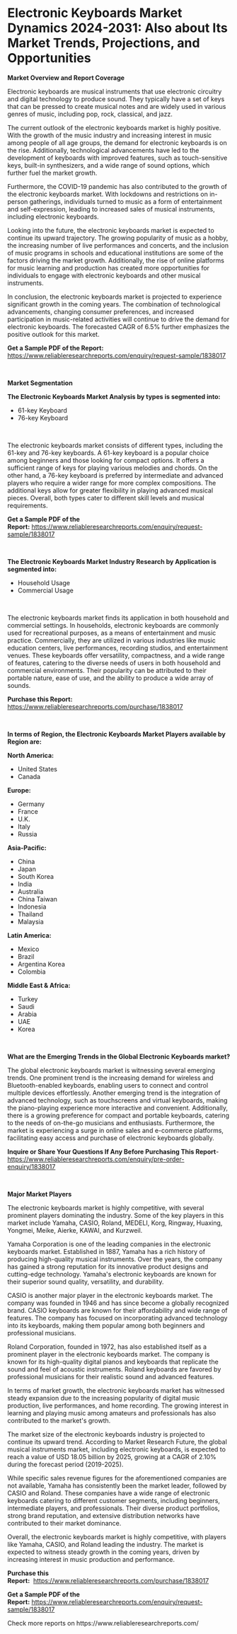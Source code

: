<p><h1>Electronic Keyboards Market Dynamics 2024-2031: Also about Its Market Trends, Projections, and Opportunities</h1></p><p><strong>Market Overview and Report Coverage</strong></p>
<p><p>Electronic keyboards are musical instruments that use electronic circuitry and digital technology to produce sound. They typically have a set of keys that can be pressed to create musical notes and are widely used in various genres of music, including pop, rock, classical, and jazz.</p><p>The current outlook of the electronic keyboards market is highly positive. With the growth of the music industry and increasing interest in music among people of all age groups, the demand for electronic keyboards is on the rise. Additionally, technological advancements have led to the development of keyboards with improved features, such as touch-sensitive keys, built-in synthesizers, and a wide range of sound options, which further fuel the market growth.</p><p>Furthermore, the COVID-19 pandemic has also contributed to the growth of the electronic keyboards market. With lockdowns and restrictions on in-person gatherings, individuals turned to music as a form of entertainment and self-expression, leading to increased sales of musical instruments, including electronic keyboards.</p><p>Looking into the future, the electronic keyboards market is expected to continue its upward trajectory. The growing popularity of music as a hobby, the increasing number of live performances and concerts, and the inclusion of music programs in schools and educational institutions are some of the factors driving the market growth. Additionally, the rise of online platforms for music learning and production has created more opportunities for individuals to engage with electronic keyboards and other musical instruments.</p><p>In conclusion, the electronic keyboards market is projected to experience significant growth in the coming years. The combination of technological advancements, changing consumer preferences, and increased participation in music-related activities will continue to drive the demand for electronic keyboards. The forecasted CAGR of 6.5% further emphasizes the positive outlook for this market.</p></p>
<p><strong>Get a Sample PDF of the Report:</strong> <a href="https://www.reliableresearchreports.com/enquiry/request-sample/1838017">https://www.reliableresearchreports.com/enquiry/request-sample/1838017</a></p>
<p>&nbsp;</p>
<p><strong>Market Segmentation</strong></p>
<p><strong>The Electronic Keyboards Market Analysis by types is segmented into:</strong></p>
<p><ul><li>61-key Keyboard</li><li>76-key Keyboard</li></ul></p>
<p>&nbsp;</p>
<p><p>The electronic keyboards market consists of different types, including the 61-key and 76-key keyboards. A 61-key keyboard is a popular choice among beginners and those looking for compact options. It offers a sufficient range of keys for playing various melodies and chords. On the other hand, a 76-key keyboard is preferred by intermediate and advanced players who require a wider range for more complex compositions. The additional keys allow for greater flexibility in playing advanced musical pieces. Overall, both types cater to different skill levels and musical requirements.</p></p>
<p><strong>Get a Sample PDF of the Report:</strong>&nbsp;<a href="https://www.reliableresearchreports.com/enquiry/request-sample/1838017">https://www.reliableresearchreports.com/enquiry/request-sample/1838017</a></p>
<p>&nbsp;</p>
<p><strong>The Electronic Keyboards Market Industry Research by Application is segmented into:</strong></p>
<p><ul><li>Household Usage</li><li>Commercial Usage</li></ul></p>
<p>&nbsp;</p>
<p><p>The electronic keyboards market finds its application in both household and commercial settings. In households, electronic keyboards are commonly used for recreational purposes, as a means of entertainment and music practice. Commercially, they are utilized in various industries like music education centers, live performances, recording studios, and entertainment venues. These keyboards offer versatility, compactness, and a wide range of features, catering to the diverse needs of users in both household and commercial environments. Their popularity can be attributed to their portable nature, ease of use, and the ability to produce a wide array of sounds.</p></p>
<p><strong>Purchase this Report:</strong>&nbsp; <a href="https://www.reliableresearchreports.com/purchase/1838017">https://www.reliableresearchreports.com/purchase/1838017</a></p>
<p>&nbsp;</p>
<p><strong>In terms of Region, the Electronic Keyboards Market Players available by Region are:</strong></p>
<p>
    <p> <strong> North America: </strong>
        <ul>
            <li>United States</li>
            <li>Canada</li>
        </ul>
        </p> 
    <p> <strong> Europe: </strong>
        <ul>
            <li>Germany</li>
            <li>France</li>
            <li>U.K.</li>
            <li>Italy</li>
            <li>Russia</li>
        </ul>
        </p> 
    <p> <strong> Asia-Pacific: </strong>
        <ul>
            <li>China</li>
            <li>Japan</li>
            <li>South Korea</li>
            <li>India</li>
            <li>Australia</li>
            <li>China Taiwan</li>
            <li>Indonesia</li>
            <li>Thailand</li>
            <li>Malaysia</li>
        </ul>
        </p> 
    <p> <strong> Latin America: </strong>
        <ul>
            <li>Mexico</li>
            <li>Brazil</li>
            <li>Argentina Korea</li>
            <li>Colombia</li>
        </ul>
        </p> 
    <p> <strong> Middle East & Africa: </strong>
        <ul>
            <li>Turkey</li>
            <li>Saudi</li>
            <li>Arabia</li>
            <li>UAE</li>
            <li>Korea</li>
        </ul>
    </p>
    </p>
<p>&nbsp;</p>
<p><strong>What are the Emerging Trends in the Global Electronic Keyboards market?</strong></p>
<p><p>The global electronic keyboards market is witnessing several emerging trends. One prominent trend is the increasing demand for wireless and Bluetooth-enabled keyboards, enabling users to connect and control multiple devices effortlessly. Another emerging trend is the integration of advanced technology, such as touchscreens and virtual keyboards, making the piano-playing experience more interactive and convenient. Additionally, there is a growing preference for compact and portable keyboards, catering to the needs of on-the-go musicians and enthusiasts. Furthermore, the market is experiencing a surge in online sales and e-commerce platforms, facilitating easy access and purchase of electronic keyboards globally.</p></p>
<p><strong>Inquire or Share Your Questions If Any Before Purchasing This Report</strong>- <a href="https://www.reliableresearchreports.com/enquiry/pre-order-enquiry/1838017">https://www.reliableresearchreports.com/enquiry/pre-order-enquiry/1838017</a></p>
<p>&nbsp;</p>
<p><strong>Major Market Players</strong></p>
<p><p>The electronic keyboards market is highly competitive, with several prominent players dominating the industry. Some of the key players in this market include Yamaha, CASIO, Roland, MEDELI, Korg, Ringway, Huaxing, Yongmei, Meike, Aierke, KAWAI, and Kurzweil.</p><p>Yamaha Corporation is one of the leading companies in the electronic keyboards market. Established in 1887, Yamaha has a rich history of producing high-quality musical instruments. Over the years, the company has gained a strong reputation for its innovative product designs and cutting-edge technology. Yamaha's electronic keyboards are known for their superior sound quality, versatility, and durability.</p><p>CASIO is another major player in the electronic keyboards market. The company was founded in 1946 and has since become a globally recognized brand. CASIO keyboards are known for their affordability and wide range of features. The company has focused on incorporating advanced technology into its keyboards, making them popular among both beginners and professional musicians.</p><p>Roland Corporation, founded in 1972, has also established itself as a prominent player in the electronic keyboards market. The company is known for its high-quality digital pianos and keyboards that replicate the sound and feel of acoustic instruments. Roland keyboards are favored by professional musicians for their realistic sound and advanced features.</p><p>In terms of market growth, the electronic keyboards market has witnessed steady expansion due to the increasing popularity of digital music production, live performances, and home recording. The growing interest in learning and playing music among amateurs and professionals has also contributed to the market's growth.</p><p>The market size of the electronic keyboards industry is projected to continue its upward trend. According to Market Research Future, the global musical instruments market, including electronic keyboards, is expected to reach a value of USD 18.05 billion by 2025, growing at a CAGR of 2.10% during the forecast period (2019-2025).</p><p>While specific sales revenue figures for the aforementioned companies are not available, Yamaha has consistently been the market leader, followed by CASIO and Roland. These companies have a wide range of electronic keyboards catering to different customer segments, including beginners, intermediate players, and professionals. Their diverse product portfolios, strong brand reputation, and extensive distribution networks have contributed to their market dominance.</p><p>Overall, the electronic keyboards market is highly competitive, with players like Yamaha, CASIO, and Roland leading the industry. The market is expected to witness steady growth in the coming years, driven by increasing interest in music production and performance.</p></p>
<p><strong>Purchase this Report:</strong>&nbsp;&nbsp;<a href="https://www.reliableresearchreports.com/purchase/1838017">https://www.reliableresearchreports.com/purchase/1838017</a></p>
<p></p>
<p><strong>Get a Sample PDF of the Report:</strong>&nbsp;<a href="https://www.reliableresearchreports.com/enquiry/request-sample/1838017">https://www.reliableresearchreports.com/enquiry/request-sample/1838017</a></p>
<p>Check more reports on https://www.reliableresearchreports.com/</p>